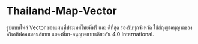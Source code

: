 # Thailand-Map-Vector
รูปแบบไฟล์ Vector ของแผนที่ประเทศไทยที่ฟรี และ ดีที่สุด รองรับทุกจังหวัด  ใช้สัญญาอนุญาตของครีเอทีฟคอมมอนส์แบบ แสดงที่มา-อนุญาตแบบเดียวกัน 4.0 International.
